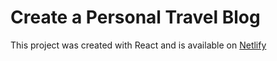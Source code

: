 # Create a Personal Travel Blog

This project was created with React and is available on [Netlify](https://kode29-react-traveljournal.netlify.app/)